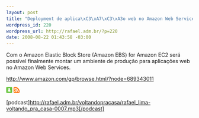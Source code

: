 ```yaml
--- 
layout: post
title: "Deployment de aplica\xC3\xA7\xC3\xA3o web no Amazon Web Services"
wordpress_id: 220
wordpress_url: http://rafael.adm.br/?p=220
date: 2008-08-22 01:43:58 -03:00
---
```

Com o Amazon Elastic Block Store (Amazon EBS) for Amazon EC2 será possível finalmente montar um ambiente de produção para aplicações web no Amazon Web Services.

<a href="http://www.amazon.com/gp/browse.html/?node=689343011">http://www.amazon.com/gp/browse.html/?node=689343011</a>

<a class="noborder" href="http://rafael.adm.br/voltandopracasa/rafael_lima-voltando_pra_casa-0007.mp3" title="Download"><img src="/wp-content/themes/rafael_lima-rockinblue/images/download_green.gif" border="0" alt="Download" /></a> <a class="noborder" href="http://feeds.feedburner.com/rafael_lima_podcast" title="RSS"><img src="/wp-content/themes/rafael_lima-rockinblue/images/icn-feed-16x16.png" border="0" alt="RSS" /></a>

[podcast]http://rafael.adm.br/voltandopracasa/rafael_lima-voltando_pra_casa-0007.mp3[/podcast]
